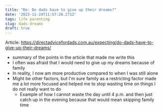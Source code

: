 ```yaml
---
title: "Re: Do dads have to give up their dreams?"
date: '2023-11-24T11:57:26.271Z'
tags: life parenting
slug: dads-dreams
draft: true
---
```


Article: https://directadvicefordads.com.au/expecting/do-dads-have-to-give-up-their-dreams/

- summary of the points in the article that made me write this
- I often was afraid that I would need to give up my dreams because of family 
- In reality, I now am more productive compared to when I was still alone
- Might be other factors, but I'm sure family as a restricting factor made me a lot more focused and helped me to stop wasting time on things I do not really want to do
	- Example of how I cannot waste the day until 4 p.m. and then just catch up in the evening because that would mean skipping family time
